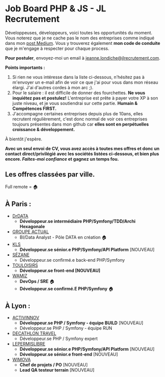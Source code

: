 # Job Board PHP & JS - JL Recrutement

Développeuses, développeurs, voici toutes les opportunités du moment. Vous noterez que je ne cache pas le nom des entreprises comme indiqué dans mon <a href="https://medium.com/@jlondiche/jarr%C3%AAte-le-recrutement-propri%C3%A9taire-je-d%C3%A9marre-l-open-source-6e33463aec9">post Medium</a>. Vous y trouverez également **mon code de conduite** que je m'engage à respecter pour chaque process.

**Pour postuler**, envoyez-moi un email à <a href="mailto:jeanne.londiche@jlrecrutement.com">jeanne.londiche@jlrecrutement.com</a>.

**Points importants :** 
1. Si rien ne vous intéresse dans la liste ci-dessous, n'hésitez pas à m'envoyer un e-mail afin de voir ce que j'ai pour vous dans mon réseau élargi. J'ai d'autres cordes à mon arc ;).
2. Pour le salaire : il est difficile de donner des fourchettes. **Ne vous inquiétez pas et postulez!** L'entreprise est prête à payer votre XP à son juste niveau, et je vous soutiendrai sur cette partie. **Humain & Compétences FIRST.**
3. J'accompagne certaines entreprises depuis plus de 10ans, elles recrutent régulièrement, c'est donc normal de voir ces entreprises toujours présentes dans mon github car **elles sont en perpétuelles croissance & développement.**

À bientôt j'espère.

**Avec un seul envoi de CV, vous avez accès à toutes mes offres et donc un contact direct/privilégié avec les sociétés listées ci-dessous, et bien plus encore. _Faites-moi confiance_ et gagnez un temps fou.**


## Les offres classées par ville.
Full remote = 🏠

## À Paris : 

- [DrDATA](DrDATA.md)
	- **Développeur.se intermédiaire PHP/Symfony/TDD/Archi Hexagonale** 
- [GROUPE ACTUAL](GROUPE_ACTUAL.md)
	- BI/Data Analyst - Pôle DATA en création 🏠
- [KLS](KLS.md)
	- **Développeur.se sénior.e PHP/Symfony/API Platform** [NOUVEAU]
- [SÉZANE](SEZANE.md)
	- Développeur.se confirmé.e back-end PHP/Symfony
- [TOULOISIRS](TOULOISIRS.md)
	- **Développeur.se front-end [NOUVEAU]**
- [WAMIZ](WAMIZ.md)
	- **DevOps / SRE** 🏠 
	- **Développeur.se confirmé.E PHP/Symfony** 🏠 
	
## À Lyon : 

- [ACTIVINNOV](ACTIVINNOV.md)
	- **Développeur.se PHP / Symfony - équipe BUILD** [NOUVEAU]
	- Développeur.se PHP / Symfony - équipe RUN
- [DECATHLON TRAVEL](DECATHLON_TRAVEL.md)
	- Développeur.se PHP / Symfony expert 
- [LEPERMISLIBRE](LEPERMISLIBRE.md)
	- **Développeur.se sénior.e PHP/Symfony/API Platform** [NOUVEAU]
	- **Développeur.se sénior.e front-end** [NOUVEAU]
- [WIMOVA](WIMOVA.md)
	- **Chef de projets / PO** [NOUVEAU]
	- **Lead QA testeur terrain** [NOUVEAU]



